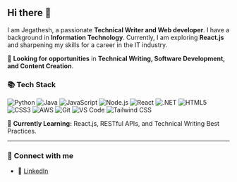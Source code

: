 ## Hi there 👋

I am Jegathesh, a passionate **Technical Writer and Web developer**. I have a background in **Information Technology**. Currently, I am exploring **React.js** and sharpening my skills for a career in the IT industry.

📌 **Looking for opportunities** in **Technical Writing, Software Development, and Content Creation**.

### 📚 **Tech Stack**
![Python](https://img.shields.io/badge/-Python-3776AB?style=flat-square&logo=python&logoColor=white)
![Java](https://img.shields.io/badge/-Java-007396?style=flat-square&logo=java&logoColor=white)
![JavaScript](https://img.shields.io/badge/-JavaScript-F7DF1E?style=flat-square&logo=javascript&logoColor=black)
![Node.js](https://img.shields.io/badge/-Node.js-339933?style=flat-square&logo=node.js&logoColor=white)
![React](https://img.shields.io/badge/-React-61DAFB?style=flat-square&logo=react&logoColor=black)
![.NET](https://img.shields.io/badge/-.NET-512BD4?style=flat-square&logo=dotnet&logoColor=white)
![HTML5](https://img.shields.io/badge/-HTML5-E34F26?style=flat-square&logo=html5&logoColor=white)
![CSS3](https://img.shields.io/badge/-CSS3-1572B6?style=flat-square&logo=css3)
![AWS](https://img.shields.io/badge/-AWS-232F3E?style=flat-square&logo=amazon-aws&logoColor=white)
![Git](https://img.shields.io/badge/-Git-F05032?style=flat-square&logo=git&logoColor=white)
![VS Code](https://img.shields.io/badge/-VSCode-007ACC?style=flat-square&logo=visual-studio-code)
![Tailwind CSS](https://img.shields.io/badge/-TailwindCSS-38B2AC?style=flat-square&logo=tailwind-css)

🚀 **Currently Learning:** React.js, RESTful APIs, and Technical Writing Best Practices.

---

### 📲 **Connect with me**
- 📝 [LinkedIn](https://www.linkedin.com/in/jegathesh-developer)

